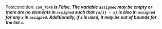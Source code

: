 Postcondition: ***`can_form` is False. The variable `assigned` may be empty or there are no elements in `assigned` such that `(a[i] - x)` is also in `assigned` for any `x` in `assigned`. Additionally, if `i` is used, it may be out of bounds for the list `a`.***